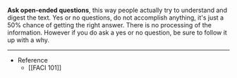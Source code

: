 **Ask open-ended questions**, this way people actually try to understand and digest the text. Yes or no questions, do not accomplish anything, it's just a 50% chance of getting the right answer. There is no processing of the information. However if you do ask a yes or no question, be sure to follow it up with a why.

---

- Reference
	- [[FACI 101]]